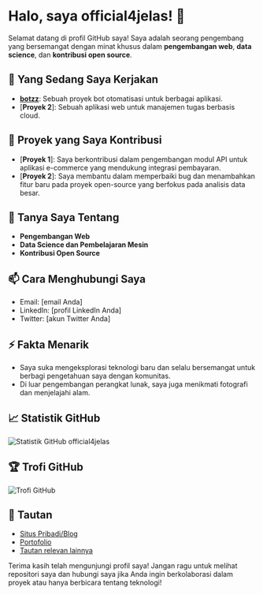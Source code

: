 # Halo, saya official4jelas! 👋

Selamat datang di profil GitHub saya! Saya adalah seorang pengembang yang bersemangat dengan minat khusus dalam **pengembangan web**, **data science**, dan **kontribusi open source**.

## 🌱 Yang Sedang Saya Kerjakan
- [**botzz**](https://github.com/official4jelas/botzz): Sebuah proyek bot otomatisasi untuk berbagai aplikasi.
- [**Proyek 2**]: Sebuah aplikasi web untuk manajemen tugas berbasis cloud.

## 🔭 Proyek yang Saya Kontribusi
- [**Proyek 1**]: Saya berkontribusi dalam pengembangan modul API untuk aplikasi e-commerce yang mendukung integrasi pembayaran.
- [**Proyek 2**]: Saya membantu dalam memperbaiki bug dan menambahkan fitur baru pada proyek open-source yang berfokus pada analisis data besar.

## 💬 Tanya Saya Tentang
- **Pengembangan Web**
- **Data Science dan Pembelajaran Mesin**
- **Kontribusi Open Source**

## 📫 Cara Menghubungi Saya
- Email: [email Anda]
- LinkedIn: [profil LinkedIn Anda]
- Twitter: [akun Twitter Anda]

## ⚡ Fakta Menarik
- Saya suka mengeksplorasi teknologi baru dan selalu bersemangat untuk berbagi pengetahuan saya dengan komunitas.
- Di luar pengembangan perangkat lunak, saya juga menikmati fotografi dan menjelajahi alam.

## 📈 Statistik GitHub
![Statistik GitHub official4jelas](https://github-readme-stats.vercel.app/api?username=official4jelas&show_icons=true&theme=radical)

## 🏆 Trofi GitHub
![Trofi GitHub](https://github-profile-trophy.vercel.app/?username=official4jelas&theme=radical)

## 🔗 Tautan
- [Situs Pribadi/Blog](https://example.com)
- [Portofolio](https://example.com)
- [Tautan relevan lainnya](https://example.com)

Terima kasih telah mengunjungi profil saya! Jangan ragu untuk melihat repositori saya dan hubungi saya jika Anda ingin berkolaborasi dalam proyek atau hanya berbicara tentang teknologi!
